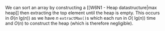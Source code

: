 We can sort an array by constructing a [[W6N1 - Heap datastructure|max heap]] then extracting the top element until the heap is empty. This occurs in $\Theta(n\text{ lg}(n))$ as we have $n$ `extractMax()`s which each run in $O(\text{ lg}(n))$ time and $O(n)$ to construct the heap (which is therefore negligible).